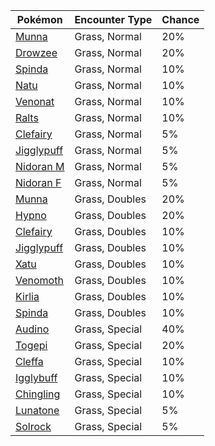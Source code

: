| Pokémon | Encounter Type | Chance |
| --- | --- | --- |
| [Munna](../pokemon/munna.md/) | Grass, Normal | 20% |
| [Drowzee](../pokemon/drowzee.md/) | Grass, Normal | 20% |
| [Spinda](../pokemon/spinda.md/) | Grass, Normal | 10% |
| [Natu](../pokemon/natu.md/) | Grass, Normal | 10% |
| [Venonat](../pokemon/venonat.md/) | Grass, Normal | 10% |
| [Ralts](../pokemon/ralts.md/) | Grass, Normal | 10% |
| [Clefairy](../pokemon/clefairy.md/) | Grass, Normal | 5% |
| [Jigglypuff](../pokemon/jigglypuff.md/) | Grass, Normal | 5% |
| [Nidoran M](../pokemon/nidoran-m.md/) | Grass, Normal | 5% |
| [Nidoran F](../pokemon/nidoran-f.md/) | Grass, Normal | 5% |
| [Munna](../pokemon/munna.md/) | Grass, Doubles | 20% |
| [Hypno](../pokemon/hypno.md/) | Grass, Doubles | 20% |
| [Clefairy](../pokemon/clefairy.md/) | Grass, Doubles | 10% |
| [Jigglypuff](../pokemon/jigglypuff.md/) | Grass, Doubles | 10% |
| [Xatu](../pokemon/xatu.md/) | Grass, Doubles | 10% |
| [Venomoth](../pokemon/venomoth.md/) | Grass, Doubles | 10% |
| [Kirlia](../pokemon/kirlia.md/) | Grass, Doubles | 10% |
| [Spinda](../pokemon/spinda.md/) | Grass, Doubles | 10% |
| [Audino](../pokemon/audino.md/) | Grass, Special | 40% |
| [Togepi](../pokemon/togepi.md/) | Grass, Special | 20% |
| [Cleffa](../pokemon/cleffa.md/) | Grass, Special | 10% |
| [Igglybuff](../pokemon/igglybuff.md/) | Grass, Special | 10% |
| [Chingling](../pokemon/chingling.md/) | Grass, Special | 10% |
| [Lunatone](../pokemon/lunatone.md/) | Grass, Special | 5% |
| [Solrock](../pokemon/solrock.md/) | Grass, Special | 5% |
